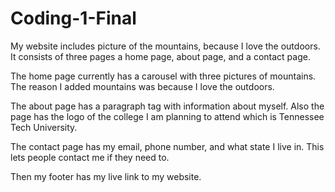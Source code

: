 # Coding-1-Final

My website includes picture of the mountains, because I love the outdoors.
It consists of three pages a home page, about page, and a contact page. 

The home page currently has a carousel with three pictures of mountains.
The reason I added mountains was because I love the outdoors.

The about page has a paragraph tag with information about myself. Also the page has the logo of the college I am planning to attend which is Tennessee Tech University.

The contact page has my email, phone number, and what state I live in. This lets people contact me if they need to. 

Then my footer has my live link to my website.